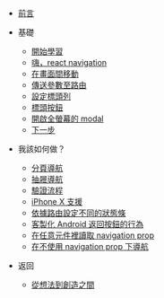 * [前言](/)

* 基礎
  * [開始學習](/fundamentals/getting_started.md)
  * [嗨，react navigation](/fundamentals/hello_react_navigation.md)
  * [在畫面間移動](/fundamentals/moving_between_screens.md)
  * [傳送參數至路由](/fundamentals/passing_parameters_to_routes.md)
  * [設定標頭列](/fundamentals/configuring_the_header_bar.md)
  * [標頭按鈕](/fundamentals/header_buttons.md)
  * [開啟全螢幕的 modal](/fundamentals/opening_a_full_screen_modal.md)
  * [下一步](/fundamentals/next_steps.md)
* 我該如何做？
  *  [分頁導航](/how_do_i_do/tab_navigation.md)
  *  [抽屜導航](/how_do_i_do/drawer_navigation.md)
  *  [驗證流程](/how_do_i_do/authentication_flows.md)
  *  [iPhone X 支援](/how_do_i_do/iphone_x_support.md)
  *  [依據路由設定不同的狀態條](/how_do_i_do/status_bar.md)
  *  [客製化 Android 返回按鈕的行為](/how_do_i_do/custom_android_back_button_handling.md)
  *  [在任意元件裡讀取 navigation prop](/how_do_i_do/access_the_navigation_prop_from_any_component.md)
  *  [在不使用 navigation prop 下導航](/how_do_i_do/navigating_without_the_navigation_prop.md)
* 返回
  * <a href="https://fromideatocreation.com/">從想法到創造之間</a>